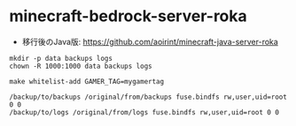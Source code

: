 # minecraft-bedrock-server-roka

- 移行後のJava版: <https://github.com/aoirint/minecraft-java-server-roka>

```shell
mkdir -p data backups logs
chown -R 1000:1000 data backups logs
```

```shell
make whitelist-add GAMER_TAG=mygamertag
```

```fstab
/backup/to/backups /original/from/backups fuse.bindfs rw,user,uid=root 0 0
/backup/to/logs /original/from/logs fuse.bindfs rw,user,uid=root 0 0
```

